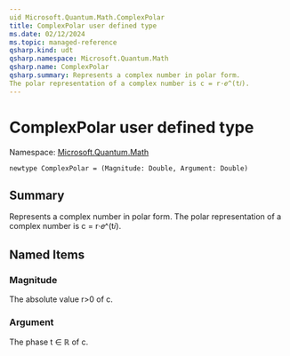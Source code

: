 ```yaml
---
uid Microsoft.Quantum.Math.ComplexPolar
title: ComplexPolar user defined type
ms.date: 02/12/2024
ms.topic: managed-reference
qsharp.kind: udt
qsharp.namespace: Microsoft.Quantum.Math
qsharp.name: ComplexPolar
qsharp.summary: Represents a complex number in polar form.
The polar representation of a complex number is c = r⋅𝑒^(t𝑖).
---
```


# ComplexPolar user defined type

Namespace: [Microsoft.Quantum.Math](xref:Microsoft.Quantum.Math)

```qsharp
newtype ComplexPolar = (Magnitude: Double, Argument: Double)
```

## Summary
Represents a complex number in polar form.
The polar representation of a complex number is c = r⋅𝑒^(t𝑖).

## Named Items
### Magnitude
The absolute value r>0 of c.
### Argument
The phase t ∈ ℝ of c.
